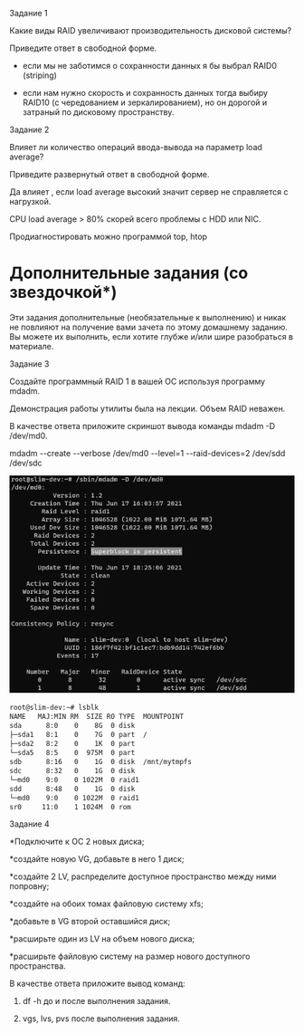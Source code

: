 Задание 1

Какие виды RAID увеличивают производительность дисковой системы?

Приведите ответ в свободной форме.

* если мы не заботимся о сохранности данных я бы выбрал RAID0 (striping)

* если нам нужно скорость и сохранность данных тогда выбиру RAID10 (с чередованием и зеркалированием), но он дорогой и затраный по дисковому пространству.

Задание 2

Влияет ли количество операций ввода-вывода на параметр load average?

Приведите развернутый ответ в свободной форме.

Да влияет , если load average высокий значит сервер не справляется с нагрузкой.

CPU load average > 80% скорей всего проблемы с HDD или NIC.

Продиагностировать можно программой top, htop

<h1>Дополнительные задания (со звездочкой*)</h1>

Эти задания дополнительные (необязательные к выполнению) и никак не повлияют на получение вами зачета по этому домашнему заданию. Вы можете их выполнить, если хотите глубже и/или шире разобраться в материале.

Задание 3

Создайте программный RAID 1 в вашей ОС используя программу mdadm.

Демонстрация работы утилиты была на лекции. Объем RAID неважен.

В качестве ответа приложите скриншот вывода команды mdadm -D /dev/md0.

   mdadm --create --verbose /dev/md0 --level=1  --raid-devices=2 /dev/sdd /dev/sdc

![alt tag](https://github.com/avo1yanskiy/slin-homeworks/blob/main/image/Screenshot_11.png " RAID")


```
root@slim-dev:~# lsblk
NAME   MAJ:MIN RM  SIZE RO TYPE  MOUNTPOINT
sda      8:0    0    8G  0 disk
├─sda1   8:1    0    7G  0 part  /
├─sda2   8:2    0    1K  0 part
└─sda5   8:5    0  975M  0 part
sdb      8:16   0    1G  0 disk  /mnt/mytmpfs
sdc      8:32   0    1G  0 disk
└─md0    9:0    0 1022M  0 raid1
sdd      8:48   0    1G  0 disk
└─md0    9:0    0 1022M  0 raid1
sr0     11:0    1 1024M  0 rom

```
Задание 4

*Подключите к ОС 2 новых диска;

*создайте новую VG, добавьте в него 1 диск;

*создайте 2 LV, распределите доступное пространство между ними попровну;

*создайте на обоих томах файловую систему xfs;

*добавьте в VG второй оставшийся диск;

*расширьте один из LV на объем нового диска;

*расширьте файловую систему на размер нового доступного пространства.

В качестве ответа приложите вывод команд:

1) df -h до и после выполнения задания.

2) vgs, lvs, pvs после выполнения задания.